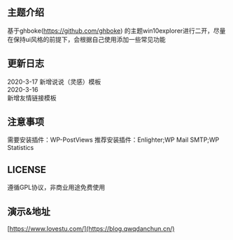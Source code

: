 ## 主题介绍 
基于ghboke(https://github.com/ghboke) 的主题win10explorer进行二开，尽量在保持ui风格的前提下，会根据自己使用添加一些常见功能
## 更新日志
2020-3-17 
新增说说（灵感）模板  
2020-3-16  
新增友情链接模板  
## 注意事项  
需要安装插件：WP-PostViews
推荐安装插件：Enlighter;WP Mail SMTP;WP Statistics
## LICENSE  
遵循GPL协议，非商业用途免费使用  
## 演示&地址
[https://www.lovestu.com/](https://blog.qwqdanchun.cn/)  